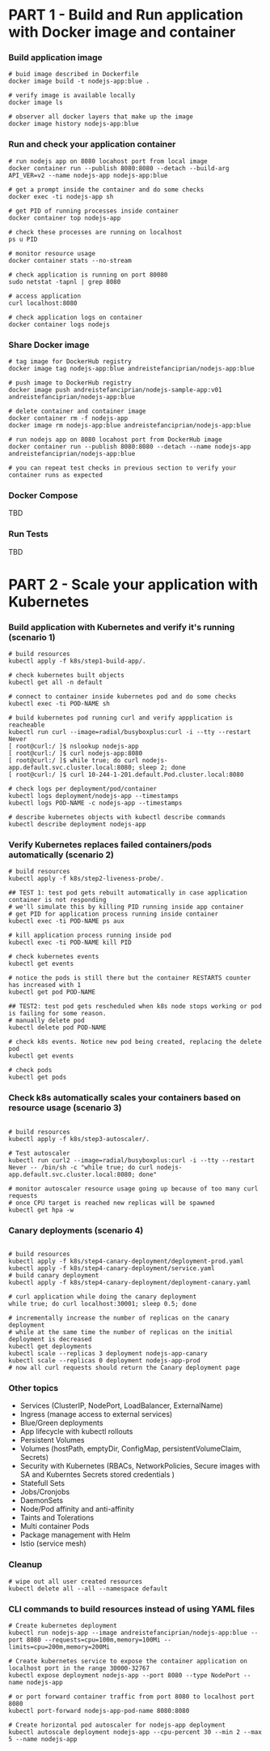 
# PART 1 - Build and Run application with Docker image and container

### Build application image 
```buildoutcfg
# buid image described in Dockerfile
docker image build -t nodejs-app:blue .

# verify image is available locally
docker image ls

# observer all docker layers that make up the image
docker image history nodejs-app:blue

```

### Run and check your application container
```buildoutcfg
# run nodejs app on 8080 locahost port from local image
docker container run --publish 8080:8080 --detach --build-arg API_VER=v2 --name nodejs-app nodejs-app:blue

# get a prompt inside the container and do some checks
docker exec -ti nodejs-app sh

# get PID of running processes inside container
docker container top nodejs-app

# check these processes are running on localhost
ps u PID

# monitor resource usage
docker container stats --no-stream

# check application is running on port 80080
sudo netstat -tapnl | grep 8080

# access application
curl localhost:8080

# check application logs on container
docker container logs nodejs
```

### Share Docker image
```buildoutcfg
# tag image for DockerHub registry
docker image tag nodejs-app:blue andreistefanciprian/nodejs-app:blue

# push image to DockerHub registry
docker image push andreistefanciprian/nodejs-sample-app:v01 andreistefanciprian/nodejs-app:blue

# delete container and container image
docker container rm -f nodejs-app
docker image rm nodejs-app:blue andreistefanciprian/nodejs-app:blue

# run nodejs app on 8080 locahost port from DockerHub image
docker container run --publish 8080:8080 --detach --name nodejs-app andreistefanciprian/nodejs-app:blue

# you can repeat test checks in previous section to verify your container runs as expected
```

### Docker Compose

TBD

### Run Tests

TBD


# PART 2 - Scale your application with Kubernetes

### Build application with Kubernetes and verify it's running (scenario 1)
```buildoutcfg
# build resources
kubectl apply -f k8s/step1-build-app/.

# check kubernetes built objects
kubectl get all -n default

# connect to container inside kubernetes pod and do some checks
kubectl exec -ti POD-NAME sh

# build kubernetes pod running curl and verify appplication is reacheable
kubectl run curl --image=radial/busyboxplus:curl -i --tty --restart Never
[ root@curl:/ ]$ nslookup nodejs-app
[ root@curl:/ ]$ curl nodejs-app:8080
[ root@curl:/ ]$ while true; do curl nodejs-app.default.svc.cluster.local:8080; sleep 2; done
[ root@curl:/ ]$ curl 10-244-1-201.default.Pod.cluster.local:8080

# check logs per deployment/pod/container
kubectl logs deployment/nodejs-app --timestamps
kubectl logs POD-NAME -c nodejs-app --timestamps

# describe kubernetes objects with kubectl describe commands
kubectl describe deployment nodejs-app
```

### Verify Kubernetes replaces failed containers/pods automatically (scenario 2)
```buildoutcfg
# build resources
kubectl apply -f k8s/step2-liveness-probe/.

## TEST 1: test pod gets rebuilt automatically in case application container is not responding 
# we'll simulate this by killing PID running inside app container
# get PID for application process running inside container
kubectl exec -ti POD-NAME ps aux

# kill application process running inside pod
kubectl exec -ti POD-NAME kill PID

# check kubernetes events
kubectl get events

# notice the pods is still there but the container RESTARTS counter has increased with 1
kubectl get pod POD-NAME

## TEST2: test pod gets rescheduled when k8s node stops working or pod is failing for some reason.
# manually delete pod
kubectl delete pod POD-NAME

# check k8s events. Notice new pod being created, replacing the delete pod
kubectl get events

# check pods
kubectl get pods
```

### Check k8s automatically scales your containers based on resource usage (scenario 3)
```buildoutcfg

# build resources
kubectl apply -f k8s/step3-autoscaler/.

# Test autoscaler
kubectl run curl2 --image=radial/busyboxplus:curl -i --tty --restart Never -- /bin/sh -c "while true; do curl nodejs-app.default.svc.cluster.local:8080; done"

# monitor autoscaler resource usage going up because of too many curl requests
# once CPU target is reached new replicas will be spawned
kubectl get hpa -w
```

### Canary deployments (scenario 4)
```buildoutcfg

# build resources
kubectl apply -f k8s/step4-canary-deployment/deployment-prod.yaml
kubectl apply -f k8s/step4-canary-deployment/service.yaml
# build canary deployment
kubectl apply -f k8s/step4-canary-deployment/deployment-canary.yaml

# curl application while doing the canary deployment
while true; do curl localhost:30001; sleep 0.5; done

# incrementally increase the number of replicas on the canary deployment
# while at the same time the number of replicas on the initial deployment is decreased
kubectl get deployments
kubectl scale --replicas 3 deployment nodejs-app-canary
kubectl scale --replicas 0 deployment nodejs-app-prod
# now all curl requests should return the Canary deployment page

```

### Other topics
* Services (ClusterIP, NodePort, LoadBalancer, ExternalName)
* Ingress (manage access to external services)
* Blue/Green deployments
* App lifecycle with kubectl rollouts
* Persistent Volumes
* Volumes (hostPath, emptyDir, ConfigMap, persistentVolumeClaim, Secrets)
* Security with Kubernetes (RBACs, NetworkPolicies, Secure images with SA and Kuberntes Secrets stored credentials )
* Statefull Sets
* Jobs/Cronjobs
* DaemonSets
* Node/Pod affinity and anti-affinity
* Taints and Tolerations
* Multi container Pods
* Package management with Helm
* Istio (service mesh)



### Cleanup
```buildoutcfg
# wipe out all user created resources
kubectl delete all --all --namespace default
```

### CLI commands to build resources instead of using YAML files
```buildoutcfg
# Create kubernetes deployment
kubectl run nodejs-app --image andreistefanciprian/nodejs-app:blue --port 8080 --requests=cpu=100m,memory=100Mi --limits=cpu=200m,memory=200Mi

# Create kubernetes service to expose the container application on localhost port in the range 30000-32767
kubectl expose deployment nodejs-app --port 8080 --type NodePort --name nodejs-app

# or port forward container traffic from port 8080 to localhost port 8080
kubectl port-forward nodejs-app-pod-name 8080:8080

# Create horizontal pod autoscaler for nodejs-app deployment
kubectl autoscale deployment nodejs-app --cpu-percent 30 --min 2 --max 5 --name nodejs-app

```
